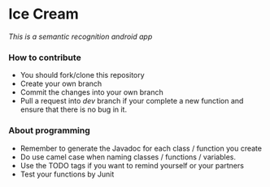 # Ice	Cream

*This is a semantic recognition android app*

### How to contribute

- You should fork/clone this repository 
- Create your own branch
- Commit the changes into your own branch 
- Pull a request into *dev* branch if your complete a new function and ensure that there is no bug in it.

### About programming

- Remember to generate the Javadoc for each class / function you create
- Do use camel case when naming classes / functions / variables.
- Use the TODO tags if you want to remind yourself or your partners
- Test your functions by Junit
